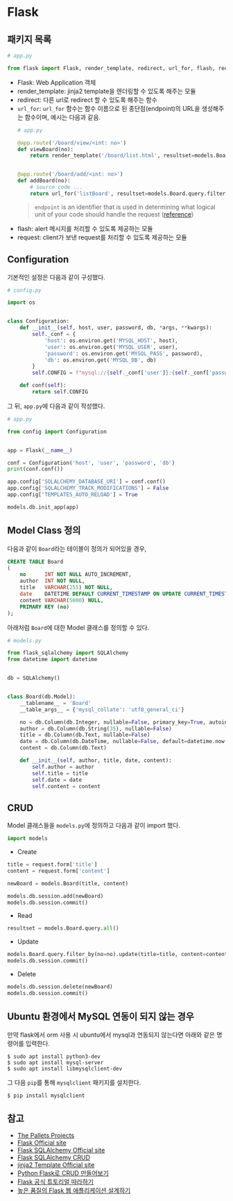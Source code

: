 # Flask

## 패키지 목록
```python
# app.py

from flask import Flask, render_template, redirect, url_for, flash, request
```

- Flask: Web Application 객체
- render_template: jinja2 template을 렌더링할 수 있도록 해주는 모듈
- redirect: 다른 url로 redirect 할 수 있도록 해주는 함수
- `url_for`: `url_for` 함수는 함수 이름으로 된 종단점(endpoint)의 URL을 생성해주는 함수이며, 예시는 다음과 같음.
  ```python
  # app.py
  
  @app.route('/board/view/<int: no>')
  def viewBoard(no):
      return render_template('/board/list.html', resultset=models.Board.query.filter_by(no=no).first())
  
  
  @app.route('/board/add/<int: no>')
  def addBoard(no):
      # source code ...
      return url_for('listBoard', resultset=models.Board.query.filter_by(no=no).first())
  ```
  > `endpoint` is an identifier that is used in determining what logical unit of your code should handle the request
    ([reference](https://stackoverflow.com/questions/19261833/what-is-an-endpoint-in-flask))
- flash: alert 메시지를 처리할 수 있도록 제공하는 모듈
- request: client가 보낸 request를 처리할 수 있도록 제공하는 모듈

## Configuration
기본적인 설정은 다음과 같이 구성했다.

```python
# config.py

import os


class Configuration:
    def __init__(self, host, user, password, db, *args, **kwargs):
        self._conf = {
            'host': os.environ.get('MYSQL_HOST', host),
            'user': os.environ.get('MYSQL_USER', user),
            'password': os.environ.get('MYSQL_PASS', password),
            'db': os.environ.get('MYSQL_DB', db)
        }
        self.CONFIG = f"mysql://{self._conf['user']}:{self._conf['password']}@{self._conf['host']}:3306/{self._conf['db']}?charset=utf8"

    def conf(self):
        return self.CONFIG

```

그 뒤, `app.py`에 다음과 같이 작성했다.

```python
# app.py

from config import Configuration


app = Flask(__name__)

conf = Configuration('host', 'user', 'password', 'db')
print(conf.conf())

app.config['SQLALCHEMY_DATABASE_URI'] = conf.conf()
app.config['SQLALCHEMY_TRACK_MODIFICATIONS'] = False
app.config['TEMPLATES_AUTO_RELOAD'] = True

models.db.init_app(app)
```

## Model Class 정의
다음과 같이 `Board`라는 테이블이 정의가 되어있을 경우,

```sql
CREATE TABLE Board
(
    no      INT NOT NULL AUTO_INCREMENT,
    author  INT NOT NULL,
    title   VARCHAR(255) NOT NULL,
    date    DATETIME DEFAULT CURRENT_TIMESTAMP ON UPDATE CURRENT_TIMESTAMP,
    content VARCHAR(5000) NULL,
    PRIMARY KEY (no)
);
```

아래처럼 `Board`에 대한 Model 클래스를 정의할 수 있다.

```python
# models.py

from flask_sqlalchemy import SQLAlchemy
from datetime import datetime


db = SQLAlchemy()


class Board(db.Model):
    __tablename__ = 'Board'
    __table_args__ = {'mysql_collate': 'utf8_general_ci'}

    no = db.Column(db.Integer, nullable=False, primary_key=True, autoincrement=True)
    author = db.Column(db.String(35), nullable=False)
    title = db.Column(db.Text, nullable=False)
    date = db.Column(db.DateTime, nullable=False, default=datetime.now())
    content = db.Column(db.Text)

    def __init__(self, author, title, date, content):
        self.author = author
        self.title = title
        self.date = date
        self.content = content
```

## CRUD
Model 클래스들을 `models.py`에 정의하고 다음과 같이 import 했다.

```python
import models
```

- Create
```python
title = request.form['title']
content = request.form['content']

newBoard = models.Board(title, content)

models.db.session.add(newBoard)
models.db.session.commit()
```

- Read
```python
resultset = models.Board.query.all()
```

- Update
```python
models.Board.query.filter_by(no=no).update(title=title, content=content)
models.db.session.commit()
```

- Delete
```python
models.db.session.delete(newBoard)
models.db.session.commit()
```

## Ubuntu 환경에서 MySQL 연동이 되지 않는 경우
만약 flask에서 orm 사용 시 ubuntu에서 mysql과 연동되지 않는다면 아래와 같은 명령어를 입력한다.

```dos
$ sudo apt install python3-dev
$ sudo apt install mysql-server
$ sudo apt install libmysqlclient-dev
```

그 다음 `pip`를 통해 `mysqlclient` 패키지를 설치한다.

```dos
$ pip install mysqlclient
```


## 참고
- [The Pallets Projects](https://palletsprojects.com/p/flask/)
- [Flask Official site](https://flask.palletsprojects.com/en/1.1.x/)
- [Flask SQLAlchemy Official site](https://flask-sqlalchemy.palletsprojects.com/en/2.x/)
- [Flask SQLAlchemy CRUD](https://flask-sqlalchemy.palletsprojects.com/en/2.x/queries/)
- [jinja2 Template Official site](https://jinja.palletsprojects.com/en/master/)
- [Python Flask로 CRUD 만들어보기](https://medium.com/@feedbots/python-flask-%EB%A1%9C-crud-%EB%A7%8C%EB%93%A4%EC%96%B4-%EB%B3%B4%EA%B8%B0-3676b3b33d9)
- [Flask 공식 튜토리얼 따라하기](https://blog.outsider.ne.kr/1329)
- [높은 품질의 Flask 웹 애플리케이션 설계하기](https://prev.kr/posts/%EB%86%92%EC%9D%80-%ED%92%88%EC%A7%88%EC%9D%98-Flask-%EC%9B%B9-%EC%95%A0%ED%94%8C%EB%A6%AC%EC%BC%80%EC%9D%B4%EC%85%98-%EA%B5%AC%EC%B6%95%ED%95%98%EA%B8%B0/)
